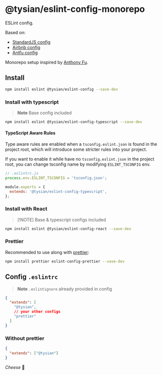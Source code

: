 # @tysian/eslint-config-monorepo

ESLint config.

Based on:

- [StandardJS config](https://github.com/standard/eslint-config-standard)
- [Airbnb config](https://github.com/airbnb/javascript)
- [Antfu config](https://github.com/antfu/eslint-config)

Monorepo setup inspired by [Anthony Fu](https://github.com/antfu).

## Install

```bash
npm install eslint @tysian/eslint-config --save-dev
```

### Install with typescript

> **Note** Base config included

```bash
npm install eslint @tysian/eslint-config-typescript --save-dev
```

#### TypeScript Aware Rules

Type aware rules are enabled when a `tsconfig.eslint.json` is found in the project root, which will introduce some stricter rules into your project.

If you want to enable it while have no `tsconfig.eslint.json` in the project root, you can change tsconfig name by modifying `ESLINT_TSCONFIG` env.

```js
// .eslintrc.js
process.env.ESLINT_TSCONFIG = 'tsconfig.json';

module.exports = {
  extends: '@tysian/eslint-config-typescript',
};
```

### Install with React

> [!NOTE] Base & typescript configs included

```bash
npm install eslint @tysian/eslint-config-react --save-dev
```

### Prettier

Recommended to use along with [prettier](https://github.com/prettier/prettier):

```bash
npm install prettier eslint-config-prettier --save-dev
```

## Config `.eslintrc`

> **Note** `.eslintignore` already provided in config

```json
{
  "extends": [
    "@tysian",
    // your other configs
    "prettier"
  ]
}
```

### Without prettier

```json
{
  "extends": ["@tysian"]
}
```

_Cheese_ 🧀
